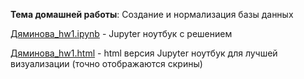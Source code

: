 **Тема домашней работы**: Создание и нормализация базы данных


[Дяминова_hw1.ipynb](https://github.com/eelvira/SQL_hw/blob/main/hw1/%D0%94%D1%8F%D0%BC%D0%B8%D0%BD%D0%BE%D0%B2%D0%B0_hw1.ipynb) - Jupyter ноутбук с решением

[Дяминова_hw1.html](https://github.com/eelvira/SQL_hw/blob/main/hw1/%D0%94%D1%8F%D0%BC%D0%B8%D0%BD%D0%BE%D0%B2%D0%B0_hw1.html) - html версия Jupyter ноутбук для лучшей визуализации (точно отображаются скрины)
